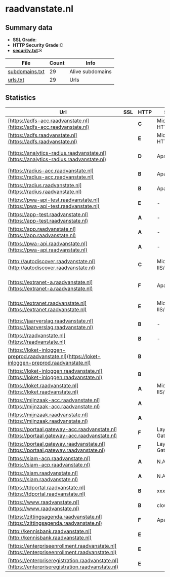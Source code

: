 

# raadvanstate.nl
## Summary data


 - **SSL Grade**:
 - **HTTP Security Grade**:C
 - **[security.txt](https://www.digitaleoverheid.nl/nieuws/standaard-security-txt-nu-verplicht-voor-overheid/)**:8


| File       | Count | Info |
|------------|-------|------|
|[subdomains.txt](/data/raadvanstate.nl/subdomains.txt)|29|Alive subdomains|
|[urls.txt](/data/raadvanstate.nl/urls.txt)|29|Urls|


## Statistics


| Url | SSL | HTTP | Server | Cookie | HSTS | CORS | CTO | CSP | XFO | XXP | RP |FP| Tech |Title |
|--------|-------|-------|------|------|------|------|------|------|------|------|------|------|------|------|
|[https://adfs-acc.raadvanstate.nl](https://adfs-acc.raadvanstate.nl)| | **C**|Microsoft-HTTPAPI/2.0| |:white_check_mark: | | | | | | :white_check_mark: | |HSTS Microsoft HTTPAPI:2.0|Not Found|
|[https://adfs.raadvanstate.nl](https://adfs.raadvanstate.nl)| | **E**|Microsoft-HTTPAPI/2.0|:o: |:white_check_mark: | | | | | | :white_check_mark: | |HSTS Microsoft HTTPAPI:2.0|Not Found|
|[https://analytics-radius.raadvanstate.nl](https://analytics-radius.raadvanstate.nl)| | **D**|Apache|:white_check_mark: | | | |:warning: | :white_check_mark: | :white_check_mark: | :white_check_mark: | |Apache HTTP Server Matomo Analytics|Sign in - Matomo|
|[https://radius-acc.raadvanstate.nl](https://radius-acc.raadvanstate.nl)| | **B**|Apache|:white_check_mark: |:white_check_mark: | | | | :white_check_mark: | :white_check_mark: | :white_check_mark: | |Apache HTTP Server HSTS||
|[https://radius.raadvanstate.nl](https://radius.raadvanstate.nl)| | **B**|Apache|:white_check_mark: |:white_check_mark: | | | | :white_check_mark: | :white_check_mark: | :white_check_mark: | |Apache HTTP Server HSTS|- Radius|
|[https://pwa-api-test.raadvanstate.nl](https://pwa-api-test.raadvanstate.nl)| | **E**|-| | | | | | | :white_check_mark: | :white_check_mark: | |Microsoft ASP.NET:-|Updating site...|
|[https://app-test.raadvanstate.nl](https://app-test.raadvanstate.nl)| | **A**|-| |:white_check_mark: | | |:warning: | :white_check_mark: | :white_check_mark: | :white_check_mark: | :white_check_mark: |HSTS Microsoft ASP.NET:-|Raad van State|
|[https://app.raadvanstate.nl](https://app.raadvanstate.nl)| | **A**|-| |:white_check_mark: | | |:warning: | :white_check_mark: | :white_check_mark: | :white_check_mark: | :white_check_mark: |HSTS Microsoft ASP.NET:-|Raad van State|
|[https://pwa-api.raadvanstate.nl](https://pwa-api.raadvanstate.nl)| | **A**|-| |:white_check_mark: | | | | :white_check_mark: | :white_check_mark: | :white_check_mark: | :white_check_mark: |HSTS Microsoft ASP.NET:-||
|[http://autodiscover.raadvanstate.nl](http://autodiscover.raadvanstate.nl)| | **C**|Microsoft-IIS/10.0| |:white_check_mark: | | | | | | :white_check_mark: | |IIS:10.0 Microsoft ASP.NET Windows Server||
|[https://extranet-a.raadvanstate.nl](https://extranet-a.raadvanstate.nl)| | **F**|Apache| | | | | | | | :white_check_mark: | |Apache HTTP Server Microsoft ASP.NET:4.0.30319|Object moved|
|[https://extranet.raadvanstate.nl](https://extranet.raadvanstate.nl)| | **E**|Microsoft-IIS/10.0| | | | | | :white_check_mark: | | :white_check_mark: | |IIS:10.0 Microsoft ASP.NET:4.0.30319 Windows Server|Object moved|
|[https://jaarverslag.raadvanstate.nl](https://jaarverslag.raadvanstate.nl)| | **B**|-| |:white_check_mark: | | | | :white_check_mark: | | :white_check_mark: | |HSTS Microsoft ASP.NET:-|Object moved|
|[https://raadvanstate.nl](https://raadvanstate.nl)| | **B**|-| |:white_check_mark: | | | | :white_check_mark: | | :white_check_mark: | |HSTS Microsoft ASP.NET:-|Document Moved|
|[https://loket-inloggen-preprod.raadvanstate.nl](https://loket-inloggen-preprod.raadvanstate.nl)| | **B**|| |:white_check_mark: | | | | | | :white_check_mark: | |HSTS||
|[https://loket-inloggen.raadvanstate.nl](https://loket-inloggen.raadvanstate.nl)| | **B**|| |:white_check_mark: | | | | | | :white_check_mark: | |HSTS||
|[https://loket.raadvanstate.nl](https://loket.raadvanstate.nl)| | **A**|Microsoft-IIS/10.0|:white_check_mark: |:white_check_mark: | | | :white_check_mark:| :white_check_mark: | :white_check_mark: | :white_check_mark: | |IIS:10.0 Windows Server||
|[https://mijnzaak-acc.raadvanstate.nl](https://mijnzaak-acc.raadvanstate.nl)| | **A**||:white_check_mark: |:white_check_mark: | | |:warning: | :white_check_mark: | :white_check_mark: | :white_check_mark: | |HSTS|Object moved|
|[https://mijnzaak.raadvanstate.nl](https://mijnzaak.raadvanstate.nl)| | **A**||:white_check_mark: |:white_check_mark: | | |:warning: | :white_check_mark: | :white_check_mark: | :white_check_mark: | |HSTS|Object moved|
|[https://portaal.gateway-acc.raadvanstate.nl](https://portaal.gateway-acc.raadvanstate.nl)| | **F**|Layer7-API-Gateway| | | | | | | | :white_check_mark: | |||
|[https://portaal.gateway.raadvanstate.nl](https://portaal.gateway.raadvanstate.nl)| | **F**|Layer7-API-Gateway| | | | | | | | :white_check_mark: | |||
|[https://siam-acp.raadvanstate.nl](https://siam-acp.raadvanstate.nl)| | **A**|N.A.| |:white_check_mark: | | |:warning: | :white_check_mark: | :white_check_mark: | :white_check_mark: | |Bootstrap HSTS|Mijn Zaak - Aanm...|
|[https://siam.raadvanstate.nl](https://siam.raadvanstate.nl)| | **A**|N.A.| |:white_check_mark: | | |:warning: | :white_check_mark: | :white_check_mark: | :white_check_mark: | |Bootstrap HSTS|Mijn Zaak - Inlo...|
|[https://tdportal.raadvanstate.nl](https://tdportal.raadvanstate.nl)| | **B**|xxxx| |:white_check_mark: | | | | :white_check_mark: | | :white_check_mark: | |HSTS|VPN Portal|
|[https://www.raadvanstate.nl](https://www.raadvanstate.nl)| | **B**|cloudflare| |:white_check_mark: | | | | :white_check_mark: | | :white_check_mark: | |Cloudflare HSTS|Just a moment...|
|[https://zittingsagenda.raadvanstate.nl](https://zittingsagenda.raadvanstate.nl)| | **F**|Apache| | | | | | | | :white_check_mark: | |Apache HTTP Server||
|[http://kennisbank.raadvanstate.nl](http://kennisbank.raadvanstate.nl)| | **E**|| | | | | | | | :white_check_mark: | ||Not Found|
|[https://enterpriseenrollment.raadvanstate.nl](https://enterpriseenrollment.raadvanstate.nl)| | **E**|| | | | | | | | :white_check_mark: | |HSTS||
|[https://enterpriseregistration.raadvanstate.nl](https://enterpriseregistration.raadvanstate.nl)| | **E**|| | | | | | | | :white_check_mark: | |||


